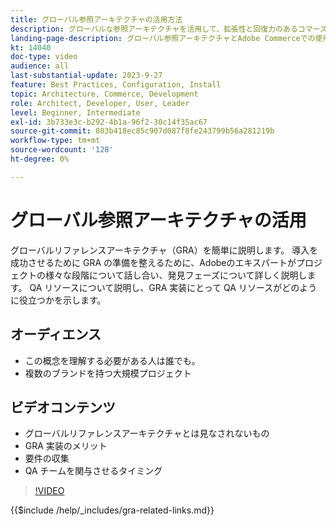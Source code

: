 ```yaml
---
title: グローバル参照アーキテクチャの活用方法
description: グローバルな参照アーキテクチャを活用して、拡張性と回復力のあるコマースエクスペリエンスを確立する方法を説明します
landing-page-description: グローバル参照アーキテクチャとAdobe Commerceでの使用方法について
kt: 14040
doc-type: video
audience: all
last-substantial-update: 2023-9-27
feature: Best Practices, Configuration, Install
topic: Architecture, Commerce, Development
role: Architect, Developer, User, Leader
level: Beginner, Intermediate
exl-id: 3b733e3c-b292-4b1a-96f2-30c14f35ac67
source-git-commit: 803b418ec85c907d087f8fe243799b56a281219b
workflow-type: tm+mt
source-wordcount: '128'
ht-degree: 0%

---
```


# グローバル参照アーキテクチャの活用

グローバルリファレンスアーキテクチャ（GRA）を簡単に説明します。 導入を成功させるために GRA の準備を整えるために、Adobeのエキスパートがプロジェクトの様々な段階について話し合い、発見フェーズについて詳しく説明します。 QA リソースについて説明し、GRA 実装にとって QA リソースがどのように役立つかを示します。

## オーディエンス

* この概念を理解する必要がある人は誰でも。
* 複数のブランドを持つ大規模プロジェクト

## ビデオコンテンツ

* グローバルリファレンスアーキテクチャとは見なされないもの
* GRA 実装のメリット
* 要件の収集
* QA チームを関与させるタイミング

>[!VIDEO](https://video.tv.adobe.com/v/3424604?learn=on)

{{$include /help/_includes/gra-related-links.md}}
